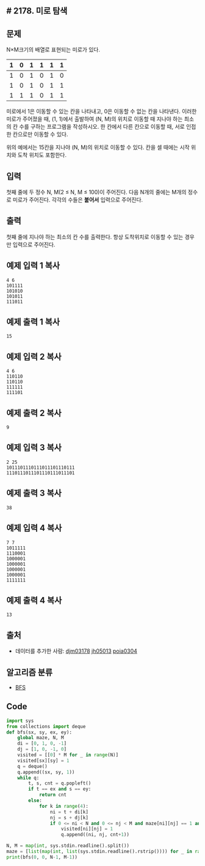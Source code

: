 ## # 2178. 미로 탐색

## 문제

N×M크기의 배열로 표현되는 미로가 있다.

| 1    | 0    | 1    | 1    | 1    | 1    |
| ---- | ---- | ---- | ---- | ---- | ---- |
| 1    | 0    | 1    | 0    | 1    | 0    |
| 1    | 0    | 1    | 0    | 1    | 1    |
| 1    | 1    | 1    | 0    | 1    | 1    |

미로에서 1은 이동할 수 있는 칸을 나타내고, 0은 이동할 수 없는 칸을 나타낸다. 이러한 미로가 주어졌을 때, (1, 1)에서 출발하여 (N, M)의 위치로 이동할 때 지나야 하는 최소의 칸 수를 구하는 프로그램을 작성하시오. 한 칸에서 다른 칸으로 이동할 때, 서로 인접한 칸으로만 이동할 수 있다.

위의 예에서는 15칸을 지나야 (N, M)의 위치로 이동할 수 있다. 칸을 셀 때에는 시작 위치와 도착 위치도 포함한다.

## 입력

첫째 줄에 두 정수 N, M(2 ≤ N, M ≤ 100)이 주어진다. 다음 N개의 줄에는 M개의 정수로 미로가 주어진다. 각각의 수들은 **붙어서** 입력으로 주어진다.

## 출력

첫째 줄에 지나야 하는 최소의 칸 수를 출력한다. 항상 도착위치로 이동할 수 있는 경우만 입력으로 주어진다.

## 예제 입력 1 복사

```
4 6
101111
101010
101011
111011
```

## 예제 출력 1 복사

```
15
```

## 예제 입력 2 복사

```
4 6
110110
110110
111111
111101
```

## 예제 출력 2 복사

```
9
```

## 예제 입력 3 복사

```
2 25
1011101110111011101110111
1110111011101110111011101
```

## 예제 출력 3 복사

```
38
```

## 예제 입력 4 복사

```
7 7
1011111
1110001
1000001
1000001
1000001
1000001
1111111
```

## 예제 출력 4 복사

```
13
```

## 출처

- 데이터를 추가한 사람: [djm03178](https://www.acmicpc.net/user/djm03178) [jh05013](https://www.acmicpc.net/user/jh05013) [poia0304](https://www.acmicpc.net/user/poia0304)

## 알고리즘 분류

- [BFS](https://www.acmicpc.net/problem/tag/BFS)

## Code

```python
import sys
from collections import deque
def bfs(sx, sy, ex, ey):
    global maze, N, M
    di = [0, 1, 0, -1]
    dj = [1, 0, -1, 0]
    visited = [[0] * M for _ in range(N)]
    visited[sx][sy] = 1
    q = deque()
    q.append((sx, sy, 1))
    while q:
        t, s, cnt = q.popleft()
        if t == ex and s == ey:
            return cnt
        else:
            for k in range(4):
                ni = t + di[k]
                nj = s + dj[k]
                if 0 <= ni < N and 0 <= nj < M and maze[ni][nj] == 1 and visited[ni][nj] == 0:
                    visited[ni][nj] = 1
                    q.append((ni, nj, cnt+1))

N, M = map(int, sys.stdin.readline().split())
maze = [list(map(int, list(sys.stdin.readline().rstrip()))) for _ in range(N)]
print(bfs(0, 0, N-1, M-1))
```

